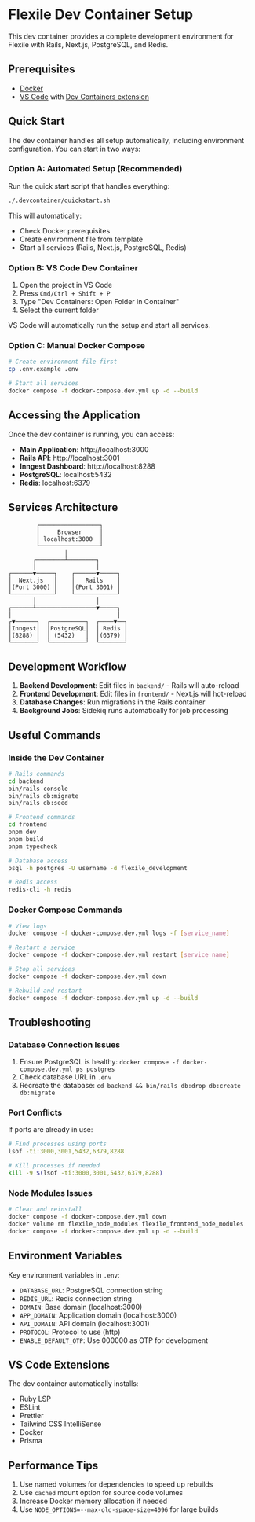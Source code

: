 # Flexile Dev Container Setup

This dev container provides a complete development environment for Flexile with Rails, Next.js, PostgreSQL, and Redis.

## Prerequisites

- [Docker](https://docs.docker.com/engine/install/)
- [VS Code](https://code.visualstudio.com/) with [Dev Containers extension](https://marketplace.visualstudio.com/items?itemName=ms-vscode-remote.remote-containers)

## Quick Start

The dev container handles all setup automatically, including environment configuration. You can start in two ways:

### Option A: Automated Setup (Recommended)

Run the quick start script that handles everything:

```bash
./.devcontainer/quickstart.sh
```

This will automatically:

- Check Docker prerequisites
- Create environment file from template
- Start all services (Rails, Next.js, PostgreSQL, Redis)

### Option B: VS Code Dev Container

1. Open the project in VS Code
2. Press `Cmd/Ctrl + Shift + P`
3. Type "Dev Containers: Open Folder in Container"
4. Select the current folder

VS Code will automatically run the setup and start all services.

### Option C: Manual Docker Compose

```bash
# Create environment file first
cp .env.example .env

# Start all services
docker compose -f docker-compose.dev.yml up -d --build
```

## Accessing the Application

Once the dev container is running, you can access:

- **Main Application**: http://localhost:3000
- **Rails API**: http://localhost:3001
- **Inngest Dashboard**: http://localhost:8288
- **PostgreSQL**: localhost:5432
- **Redis**: localhost:6379

## Services Architecture

```
        ┌─────────────────┐
        │     Browser     │
        │ localhost:3000  │
        └─────────────────┘
                │
       ┌────────┴────────┐
       │                 │
┌──────▼─────┐    ┌──────▼─────┐
│  Next.js   │    │   Rails    │
│(Port 3000) │    │(Port 3001) │
└────────────┘    └────────────┘
       │                 │
┌──────┴─────────────────▼─────┐
│                              │
┌▼──────┐  ┌──────────┐  ┌────▼──┐
│Inngest│  │PostgreSQL│  │ Redis │
│(8288) │  │ (5432)   │  │(6379) │
└───────┘  └──────────┘  └───────┘
```

## Development Workflow

1. **Backend Development**: Edit files in `backend/` - Rails will auto-reload
2. **Frontend Development**: Edit files in `frontend/` - Next.js will hot-reload
3. **Database Changes**: Run migrations in the Rails container
4. **Background Jobs**: Sidekiq runs automatically for job processing

## Useful Commands

### Inside the Dev Container

```bash
# Rails commands
cd backend
bin/rails console
bin/rails db:migrate
bin/rails db:seed

# Frontend commands
cd frontend
pnpm dev
pnpm build
pnpm typecheck

# Database access
psql -h postgres -U username -d flexile_development

# Redis access
redis-cli -h redis
```

### Docker Compose Commands

```bash
# View logs
docker compose -f docker-compose.dev.yml logs -f [service_name]

# Restart a service
docker compose -f docker-compose.dev.yml restart [service_name]

# Stop all services
docker compose -f docker-compose.dev.yml down

# Rebuild and restart
docker compose -f docker-compose.dev.yml up -d --build
```

## Troubleshooting

### Database Connection Issues

1. Ensure PostgreSQL is healthy: `docker compose -f docker-compose.dev.yml ps postgres`
2. Check database URL in `.env`
3. Recreate the database: `cd backend && bin/rails db:drop db:create db:migrate`

### Port Conflicts

If ports are already in use:

```bash
# Find processes using ports
lsof -ti:3000,3001,5432,6379,8288

# Kill processes if needed
kill -9 $(lsof -ti:3000,3001,5432,6379,8288)
```

### Node Modules Issues

```bash
# Clear and reinstall
docker compose -f docker-compose.dev.yml down
docker volume rm flexile_node_modules flexile_frontend_node_modules
docker compose -f docker-compose.dev.yml up -d --build
```

## Environment Variables

Key environment variables in `.env`:

- `DATABASE_URL`: PostgreSQL connection string
- `REDIS_URL`: Redis connection string
- `DOMAIN`: Base domain (localhost:3000)
- `APP_DOMAIN`: Application domain (localhost:3000)
- `API_DOMAIN`: API domain (localhost:3001)
- `PROTOCOL`: Protocol to use (http)
- `ENABLE_DEFAULT_OTP`: Use 000000 as OTP for development

## VS Code Extensions

The dev container automatically installs:

- Ruby LSP
- ESLint
- Prettier
- Tailwind CSS IntelliSense
- Docker
- Prisma

## Performance Tips

1. Use named volumes for dependencies to speed up rebuilds
2. Use `cached` mount option for source code volumes
3. Increase Docker memory allocation if needed
4. Use `NODE_OPTIONS=--max-old-space-size=4096` for large builds
